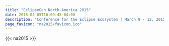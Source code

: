 ```yaml
---
title: "EclipseCon North-America 2015"
date: 2018-04-05T16:09:45-04:00
description: "Conference for the Eclipse Ecosystem | March 9 - 12, 2015 | San Francisco, California"
page_favicon: "na2015/favicon.ico"
---
```


{{< na2015 >}}
